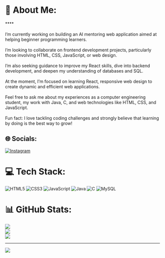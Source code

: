 # 💫 About Me:
****<br><br>I’m currently working on building an AI mentoring web application aimed at helping beginner programming learners.<br><br>I’m looking to collaborate on frontend development projects, particularly those involving HTML, CSS, JavaScript, or web design.<br><br>I’m also seeking guidance to improve my React skills, dive into backend development, and deepen my understanding of databases and SQL.<br><br>At the moment, I’m focused on learning React, responsive web design to create dynamic and efficient web applications.<br><br>Feel free to ask me about my experiences as a computer engineering student, my work with Java, C, and web technologies like HTML, CSS, and JavaScript.<br><br>Fun fact: I love tackling coding challenges and strongly believe that learning by doing is the best way to grow!


## 🌐 Socials:
[![Instagram](https://img.shields.io/badge/Instagram-%23E4405F.svg?logo=Instagram&logoColor=white)](https://instagram.com/__arash28) 

# 💻 Tech Stack:
![HTML5](https://img.shields.io/badge/html5-%23E34F26.svg?style=for-the-badge&logo=html5&logoColor=white) ![CSS3](https://img.shields.io/badge/css3-%231572B6.svg?style=for-the-badge&logo=css3&logoColor=white) ![JavaScript](https://img.shields.io/badge/javascript-%23323330.svg?style=for-the-badge&logo=javascript&logoColor=%23F7DF1E) ![Java](https://img.shields.io/badge/java-%23ED8B00.svg?style=for-the-badge&logo=openjdk&logoColor=white) ![C](https://img.shields.io/badge/c-%2300599C.svg?style=for-the-badge&logo=c&logoColor=white) ![MySQL](https://img.shields.io/badge/mysql-4479A1.svg?style=for-the-badge&logo=mysql&logoColor=white)
# 📊 GitHub Stats:
![](https://github-readme-stats.vercel.app/api?username=ArashBahadori&theme=dark&hide_border=false&include_all_commits=false&count_private=false)<br/>
![](https://github-readme-streak-stats.herokuapp.com/?user=ArashBahadori&theme=dark&hide_border=false)<br/>
![](https://github-readme-stats.vercel.app/api/top-langs/?username=ArashBahadori&theme=dark&hide_border=false&include_all_commits=false&count_private=false&layout=compact)

---
[![](https://visitcount.itsvg.in/api?id=ArashBahadori&icon=0&color=0)](https://visitcount.itsvg.in)

<!-- Proudly created with GPRM ( https://gprm.itsvg.in ) -->
